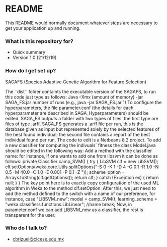 # README #

This README would normally document whatever steps are necessary to get your application up and running.

### What is this repository for? ###

* Quick summary
* Version 1.0 (21/12/19)

### How do I get set up? ###

SAGAFS (Species Adaptive Genetic Algorithm for Feature Selection)

The ¨dist¨ folder containts the executable version of the SAGAFS, to run this code just type as follows:
Java –Xmx (amount of memory) -jar SAGA_FS.jar number of runs (e.g., java -jar SAGA_FS.jar  1)
To configure the hyperparameters, the file parameter.conf (the details for each hyperparameter are  described in SAGA_Hyperparameters) should be edited.
SAGA_FS outputs a folder with two types of files: the first type are files of type .arff, SAGA_FS generates a .arff file per run, this is the database given as input but represented solely by the selected features of the best found individual; the second file contains a report of the best individual found per run.
The code to edit is a Netbeans 8.2 project. To add a new classifier for computing the indivuals´ fitness the class Model.java should be edited in the following way:
Add a method with the classifier name: for instance, if one wants to add one from libsvm it can be done as follows:
private Classifier camp_SVM() {
        try {
            LibSVM clf = new LibSVM();
            clf.setOptions(weka.core.Utils.splitOptions("-S 0 -K 1 -D 4 -G 0.1 -R 1.0 -N 0.5 -M 40.0 -C 1.0 -E 0.001 -P 0.1 -Z "));
            scheme_option = Arrays.toString(clf.getOptions());
            return clf;
        } catch (Exception ex) {
            return null;
        }
    }
The key point here is to exactly copy configuration of the used ML algorithm in Weka to the method clf.setOption.
After this, we just need to add the method defined to the switch with a name of our preference, for instance,
case "LIBSVM_new":
                model = camp_SVM();
                learning_scheme = "weka.classifiers.functions.LibLinear"; //name 
                break;
Now, in parameter.conf we can add LIBSVM_new as a classifier, the rest is transparent for the user.

### Who do I talk to? ###

* cbrizuel@cicese.edu.mx
